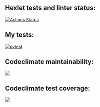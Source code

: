 ## Hexlet tests and linter status:
[![Actions Status](https://github.com/aromadoma/python-project-lvl2/workflows/hexlet-check/badge.svg)](https://github.com/aromadoma/python-project-lvl2/actions)

## My tests:
[![pytest](https://github.com/aromadoma/python-project-lvl2/actions/workflows/tests.yml/badge.svg)](https://github.com/aromadoma/python-project-lvl2/actions/workflows/tests.yml)

## Codeclimate maintainability:

<a href="https://codeclimate.com/github/aromadoma/python-project-lvl2/maintainability"><img src="https://api.codeclimate.com/v1/badges/c2b93c7b7faebbed4cab/maintainability" /></a>

## Codeclimate test coverage:

<a href="https://codeclimate.com/github/aromadoma/python-project-lvl2/test_coverage"><img src="https://api.codeclimate.com/v1/badges/c2b93c7b7faebbed4cab/test_coverage" /></a>

